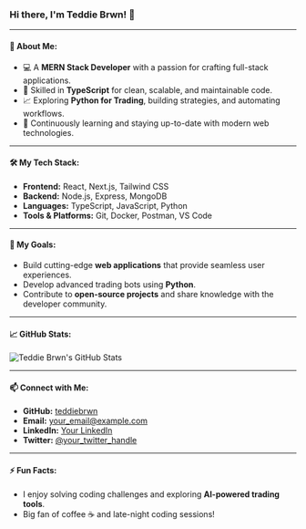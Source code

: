 ### Hi there, I'm Teddie Brwn! 👋

---

#### 🚀 About Me:
- 💻 A **MERN Stack Developer** with a passion for crafting full-stack applications.
- 🎯 Skilled in **TypeScript** for clean, scalable, and maintainable code.
- 📈 Exploring **Python for Trading**, building strategies, and automating workflows.
- 🌱 Continuously learning and staying up-to-date with modern web technologies.

---

#### 🛠️ My Tech Stack:
- **Frontend:** React, Next.js, Tailwind CSS
- **Backend:** Node.js, Express, MongoDB
- **Languages:** TypeScript, JavaScript, Python
- **Tools & Platforms:** Git, Docker, Postman, VS Code

---

#### 🌟 My Goals:
- Build cutting-edge **web applications** that provide seamless user experiences.
- Develop advanced trading bots using **Python**.
- Contribute to **open-source projects** and share knowledge with the developer community.

---

#### 📈 GitHub Stats:
![Teddie Brwn's GitHub Stats](https://github-readme-stats.vercel.app/api?username=teddiebrwn&show_icons=true&theme=transparent&title_color=007aff&icon_color=0acf83&text_color=333333&bg_color=ffffff)

---

#### 📫 Connect with Me:
- **GitHub:** [teddiebrwn](https://github.com/teddiebrwn)
- **Email:** [your_email@example.com](mailto:your_email@example.com)
- **LinkedIn:** [Your LinkedIn](https://www.linkedin.com/in/your-profile)
- **Twitter:** [@your_twitter_handle](https://twitter.com/your_twitter_handle)

---

#### ⚡ Fun Facts:
- I enjoy solving coding challenges and exploring **AI-powered trading tools**.
- Big fan of coffee ☕ and late-night coding sessions!
